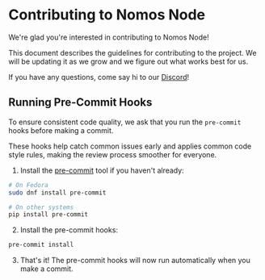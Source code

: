 # Contributing to Nomos Node

We're glad you're interested in contributing to Nomos Node!

This document describes the guidelines for contributing to the project. We will be updating it as we grow and we figure
out what works best for us.

If you have any questions, come say hi to our [Discord](https://discord.gg/G6q8FgZq)!

## Running Pre-Commit Hooks

To ensure consistent code quality, we ask that you run the `pre-commit` hooks before making a commit.

These hooks help catch common issues early and applies common code style rules, making the review process smoother for
everyone.

1. Install the [pre-commit](https://pre-commit.com/) tool if you haven't already:

```bash
# On Fedora
sudo dnf install pre-commit

# On other systems
pip install pre-commit
```

2. Install the pre-commit hooks:

```bash
pre-commit install
```

3. That's it! The pre-commit hooks will now run automatically when you make a commit.
